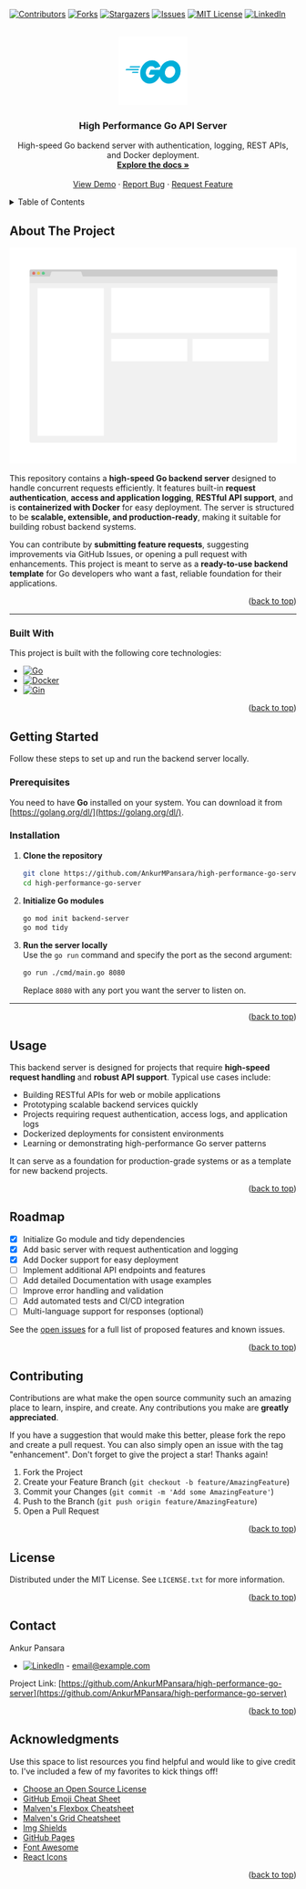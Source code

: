 <!-- Improved compatibility of back to top link: See: https://github.com/othneildrew/Best-README-Template/pull/73 -->
<a name="readme-top"></a>
<!--
*** Thanks for checking out the Best-README-Template. If you have a suggestion
*** that would make this better, please fork the repo and create a pull request
*** or simply open an issue with the tag "enhancement".
*** Don't forget to give the project a star!
*** Thanks again! Now go create something AMAZING! :D
-->



<!-- PROJECT SHIELDS -->
<!--
*** I'm using markdown "reference style" links for readability.
*** Reference links are enclosed in brackets [ ] instead of parentheses ( ).
*** See the bottom of this document for the declaration of the reference variables
*** for contributors-url, forks-url, etc. This is an optional, concise syntax you may use.
*** https://www.markdownguide.org/basic-syntax/#reference-style-links
-->
[![Contributors][contributors-shield]][contributors-url]
[![Forks][forks-shield]][forks-url]
[![Stargazers][stars-shield]][stars-url]
[![Issues][issues-shield]][issues-url]
[![MIT License][license-shield]][license-url]
[![LinkedIn][linkedin-shield]][linkedin-url]



<!-- PROJECT LOGO -->
<br />
<div align="center">
  <a href="https://go.dev">
    <img src="images/logo.png" alt="Logo" width="120" height="120">
  </a>

  <h3 align="center">High Performance Go API Server</h3>

  <p align="center">
    High-speed Go backend server with authentication, logging, REST APIs, and Docker deployment.
    <br />
    <a href="https://go.dev/doc"><strong>Explore the docs »</strong></a>
    <br />
    <br />
    <a href="https://www.google.com">View Demo</a>
    ·
    <a href="https://github.com/AnkurMPansara/high-performance-go-server/issues/new">Report Bug</a>
    ·
    <a href="https://github.com/AnkurMPansara/high-performance-go-server/issues/new">Request Feature</a>
  </p>
</div>



<!-- TABLE OF CONTENTS -->
<details>
  <summary>Table of Contents</summary>
  <ol>
    <li>
      <a href="#about-the-project">About The Project</a>
      <ul>
        <li><a href="#built-with">Built With</a></li>
      </ul>
    </li>
    <li>
      <a href="#getting-started">Getting Started</a>
      <ul>
        <li><a href="#prerequisites">Prerequisites</a></li>
        <li><a href="#installation">Installation</a></li>
      </ul>
    </li>
    <li><a href="#usage">Usage</a></li>
    <li><a href="#roadmap">Roadmap</a></li>
    <li><a href="#contributing">Contributing</a></li>
    <li><a href="#license">License</a></li>
    <li><a href="#contact">Contact</a></li>
    <li><a href="#acknowledgments">Acknowledgments</a></li>
  </ol>
</details>


<!-- ABOUT THE PROJECT -->
## About The Project

[![Go Backend Server Screenshot][product-screenshot]](https://example.com)

This repository contains a **high-speed Go backend server** designed to handle concurrent requests efficiently. It features built-in **request authentication**, **access and application logging**, **RESTful API support**, and is **containerized with Docker** for easy deployment. The server is structured to be **scalable, extensible, and production-ready**, making it suitable for building robust backend systems.  

You can contribute by **submitting feature requests**, suggesting improvements via GitHub Issues, or opening a pull request with enhancements. This project is meant to serve as a **ready-to-use backend template** for Go developers who want a fast, reliable foundation for their applications.  

<p align="right">(<a href="#readme-top">back to top</a>)</p>

---

### Built With

This project is built with the following core technologies:

* [![Go][GoLang]][Go-url]
* [![Docker][Docker]][Docker-url]
* [![Gin][Gin]][Gin-url]


<p align="right">(<a href="#readme-top">back to top</a>)</p>



<!-- GETTING STARTED -->
## Getting Started

Follow these steps to set up and run the backend server locally.

### Prerequisites

You need to have **Go** installed on your system. You can download it from [https://golang.org/dl/](https://golang.org/dl/).

### Installation

1. **Clone the repository**  
   ```sh
   git clone https://github.com/AnkurMPansara/high-performance-go-server.git
   cd high-performance-go-server
   ```

2. **Initialize Go modules**  
   ```sh
   go mod init backend-server
   go mod tidy
   ```

3. **Run the server locally**  
   Use the `go run` command and specify the port as the second argument:  
   ```sh
   go run ./cmd/main.go 8080
   ```
   Replace `8080` with any port you want the server to listen on.

---

<p align="right">(<a href="#readme-top">back to top</a>)</p>




<!-- USAGE EXAMPLES -->
## Usage

This backend server is designed for projects that require **high-speed request handling** and **robust API support**. Typical use cases include:

* Building RESTful APIs for web or mobile applications  
* Prototyping scalable backend services quickly  
* Projects requiring request authentication, access logs, and application logs  
* Dockerized deployments for consistent environments  
* Learning or demonstrating high-performance Go server patterns  

It can serve as a foundation for production-grade systems or as a template for new backend projects.

<p align="right">(<a href="#readme-top">back to top</a>)</p>



<!-- ROADMAP -->
## Roadmap

- [x] Initialize Go module and tidy dependencies  
- [x] Add basic server with request authentication and logging  
- [x] Add Docker support for easy deployment  
- [ ] Implement additional API endpoints and features  
- [ ] Add detailed Documentation with usage examples  
- [ ] Improve error handling and validation  
- [ ] Add automated tests and CI/CD integration  
- [ ] Multi-language support for responses (optional)  

See the [open issues](https://github.com/AnkurMPansara/high-performance-go-server/issues) for a full list of proposed features and known issues.

<p align="right">(<a href="#readme-top">back to top</a>)</p>



<!-- CONTRIBUTING -->
## Contributing

Contributions are what make the open source community such an amazing place to learn, inspire, and create. Any contributions you make are **greatly appreciated**.

If you have a suggestion that would make this better, please fork the repo and create a pull request. You can also simply open an issue with the tag "enhancement".
Don't forget to give the project a star! Thanks again!

1. Fork the Project
2. Create your Feature Branch (`git checkout -b feature/AmazingFeature`)
3. Commit your Changes (`git commit -m 'Add some AmazingFeature'`)
4. Push to the Branch (`git push origin feature/AmazingFeature`)
5. Open a Pull Request

<p align="right">(<a href="#readme-top">back to top</a>)</p>



<!-- LICENSE -->
## License

Distributed under the MIT License. See `LICENSE.txt` for more information.

<p align="right">(<a href="#readme-top">back to top</a>)</p>



<!-- CONTACT -->
## Contact

Ankur Pansara  
* [![LinkedIn][linkedin-shield]](https://in.linkedin.com/in/ankur-pansara) - email@example.com

Project Link: [https://github.com/AnkurMPansara/high-performance-go-server](https://github.com/AnkurMPansara/high-performance-go-server)

<p align="right">(<a href="#readme-top">back to top</a>)</p>



<!-- ACKNOWLEDGMENTS -->
## Acknowledgments

Use this space to list resources you find helpful and would like to give credit to. I've included a few of my favorites to kick things off!

* [Choose an Open Source License](https://choosealicense.com)
* [GitHub Emoji Cheat Sheet](https://www.webpagefx.com/tools/emoji-cheat-sheet)
* [Malven's Flexbox Cheatsheet](https://flexbox.malven.co/)
* [Malven's Grid Cheatsheet](https://grid.malven.co/)
* [Img Shields](https://shields.io)
* [GitHub Pages](https://pages.github.com)
* [Font Awesome](https://fontawesome.com)
* [React Icons](https://react-icons.github.io/react-icons/search)

<p align="right">(<a href="#readme-top">back to top</a>)</p>



<!-- MARKDOWN LINKS & IMAGES -->
<!-- https://www.markdownguide.org/basic-syntax/#reference-style-links -->
[contributors-shield]: https://img.shields.io/github/contributors/othneildrew/Best-README-Template.svg?style=for-the-badge
[contributors-url]: https://github.com/othneildrew/Best-README-Template/graphs/contributors
[forks-shield]: https://img.shields.io/github/forks/othneildrew/Best-README-Template.svg?style=for-the-badge
[forks-url]: https://github.com/othneildrew/Best-README-Template/network/members
[stars-shield]: https://img.shields.io/github/stars/othneildrew/Best-README-Template.svg?style=for-the-badge
[stars-url]: https://github.com/othneildrew/Best-README-Template/stargazers
[issues-shield]: https://img.shields.io/github/issues/othneildrew/Best-README-Template.svg?style=for-the-badge
[issues-url]: https://github.com/othneildrew/Best-README-Template/issues
[license-shield]: https://img.shields.io/github/license/othneildrew/Best-README-Template.svg?style=for-the-badge
[license-url]: https://github.com/othneildrew/Best-README-Template/blob/master/LICENSE.txt
[linkedin-shield]: https://img.shields.io/badge/-LinkedIn-black.svg?style=for-the-badge&logo=linkedin&colorB=555
[linkedin-url]: https://linkedin.com/in/othneildrew
[product-screenshot]: images/screenshot.png
[Next.js]: https://img.shields.io/badge/next.js-000000?style=for-the-badge&logo=nextdotjs&logoColor=white
[Next-url]: https://nextjs.org/
[React.js]: https://img.shields.io/badge/React-20232A?style=for-the-badge&logo=react&logoColor=61DAFB
[React-url]: https://reactjs.org/
[Vue.js]: https://img.shields.io/badge/Vue.js-35495E?style=for-the-badge&logo=vuedotjs&logoColor=4FC08D
[Vue-url]: https://vuejs.org/
[Angular.io]: https://img.shields.io/badge/Angular-DD0031?style=for-the-badge&logo=angular&logoColor=white
[Angular-url]: https://angular.io/
[Svelte.dev]: https://img.shields.io/badge/Svelte-4A4A55?style=for-the-badge&logo=svelte&logoColor=FF3E00
[Svelte-url]: https://svelte.dev/
[Laravel.com]: https://img.shields.io/badge/Laravel-FF2D20?style=for-the-badge&logo=laravel&logoColor=white
[Laravel-url]: https://laravel.com
[Bootstrap.com]: https://img.shields.io/badge/Bootstrap-563D7C?style=for-the-badge&logo=bootstrap&logoColor=white
[Bootstrap-url]: https://getbootstrap.com
[JQuery.com]: https://img.shields.io/badge/jQuery-0769AD?style=for-the-badge&logo=jquery&logoColor=white
[JQuery-url]: https://jquery.com 
[GoLang]: https://img.shields.io/badge/Go-00ADD8?style=for-the-badge&logo=go&logoColor=white
[Go-url]: https://golang.org/
[Docker]: https://img.shields.io/badge/Docker-2496ED?style=for-the-badge&logo=docker&logoColor=white
[Docker-url]: https://www.docker.com/
[Gin]: https://img.shields.io/badge/Gin-00ADD8?style=for-the-badge&logo=go&logoColor=white
[Gin-url]: https://github.com/gin-gonic/gin
[GORM]: https://img.shields.io/badge/GORM-2EC866?style=for-the-badge&logo=go&logoColor=white
[GORM-url]: https://gorm.io/
